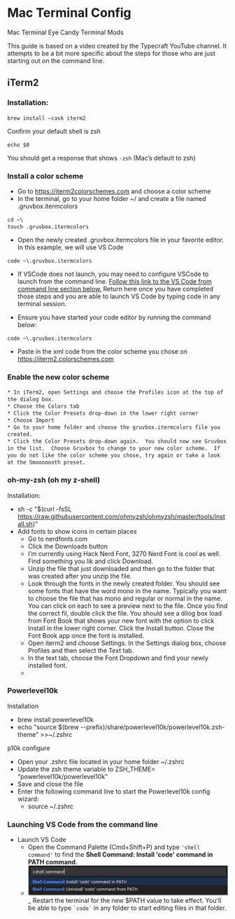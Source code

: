 # Mac Terminal Config

Mac Terminal Eye Candy Terminal Mods

This guide is based on a video created by the Typecraft YouTube channel. It attempts to be a bit more specific about the steps for those who are just starting out on the command line.

## iTerm2

### Installation:

```
brew install —cask iterm2
```

Confirm your default shell is zsh

```
echo $0
```

You should get a response that shows `-zsh` (Mac’s default to zsh)

### Install a color scheme

- Go to <https://iterm2colorschemes.com> and choose a color scheme
- In the terminal, go to your home folder ~/ and create a file named .gruvbox.itermcolors

```
cd ~\
touch .gruvbox.itermcolors
```

- Open the newly created .gruvbox.itermcolors file in your favorite editor. In this example, we will use VS Code

```
code ~\.gruvbox.itermcolors
```

- If VSCode does not launch, you may need to configure VSCode to launch from the command line. [Follow this link to the VS Code from command line section below.](#Launching-VS-Code-from-the-command-line)  Return here once you have completed those steps and you are able to launch VS Code by typing code in any terminal session.

- Ensure you have started your code editor by running the command below:
```
code ~\.gruvbox.itermcolors
```
- Paste in the xml code from the color scheme you chose on <https://iterm2.colorschemes.com>


### Enable the new color scheme

    * In iTerm2, open Settings and choose the Profiles icon at the top of the dialog box.
    * Choose the Colors tab
    * Click the Color Presets drop-down in the lower right corner
    * Choose Import
    * Go to your home folder and choose the gruvbox.itermcolors file you created.
    * Click the Color Presets drop-down again.  You should now see Gruvbox in the list.  Choose Gruvbox to change to your new color scheme.  If you do not like the color scheme you chose, try again or take a look at the Smooooooth preset.

### oh-my-zsh (oh my z-shell)

Installation:

- sh -c "$(curl -fsSL https://raw.githubusercontent.com/ohmyzsh/ohmyzsh/master/tools/install.sh)"
- Add fonts to show icons in certain places
  - Go to nerdfonts.com
  - Click the Downloads button
  - I’m currently using Hack Nerd Font, 3270 Nerd Font is cool as well. Find something you lik and click Download.
  - Unzip the file that just downloaded and then go to the folder that was created after you unzip the file.
  - Look through the fonts in the newly created folder. You should see some fonts that have the word mono in the name. Typically you want to choose the file that has mono and regular or normal in the name. You can click on each to see a preview next to the file. Once you find the correct fil, double click the file. You should see a dilog box load from Font Book that shows your new font with the option to click Install in the lower right corner. Click the Install button. Close the Font Book app once the font is installed.
  - Open iterm2 and choose Settings. In the Settings dialog box, choose Profiles and then select the Text tab.
  - In the text tab, choose the Font Dropdown and find your newly installed font.
  -

### Powerlevel10k

Installation

- brew install powerlevel10k
- echo "source $(brew --prefix)/share/powerlevel10k/powerlevel10k.zsh-theme" >>~/.zshrc

p10k configure

- Open your .zshrc file located in your home folder ~/.zshrc
- Update the zsh theme variable to ZSH_THEME= “powerlevel10k/powerlevel10k”
- Save and close the file
- Enter the following command line to start the Powerlevel10k config wizard:
  - source ~/.zshrc

### Launching VS Code from the command line

- Launch VS Code
  - Open the Command Palette (Cmd+Shift+P) and type `'shell command'` to find the **Shell Command: Install 'code' command in PATH command.**
  - ![Image of VS Code Command Palette](./images/codeCommandLine.png)
  _ Restart the terminal for the new $PATH value to take effect. You'll be able to type `` `code` `` in any folder to start editing files in that folder.
